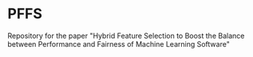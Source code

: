 # PFFS
Repository for the paper "Hybrid Feature Selection to Boost the Balance between Performance and Fairness of Machine Learning Software"
